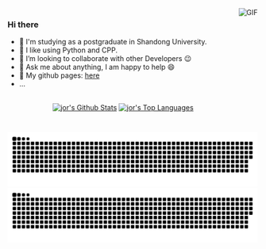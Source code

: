 <img align="right" height="250px" alt="GIF" src="https://i.pinimg.com/originals/e4/26/70/e426702edf874b181aced1e2fa5c6cde.gif" />

### Hi there
- 🔭 I'm studying as a postgraduate in Shandong University.
- 🌱 I like using Python and CPP.
- 👯 I’m looking to collaborate with other Developers :wink:
- 💬 Ask me about anything, I am happy to help :smile:
- 🧗 My github pages: [here](https://jorhelp.github.io)
- ...

<br>

<div align="center">
    <a href="#"><img alt="jor's Github Stats" src="https://github-readme-stats.vercel.app/api?username=jorhelp&show_icons=true&include_all_commits=true&count_private=true&theme=radical&hide_border=true" height="170"/></a>
    <a href="#"><img alt="jor's Top Languages" src="https://github-readme-stats.vercel.app/api/top-langs/?username=jorhelp&langs_count=10&layout=compact&theme=radical&hide_border=true" height="170"/></a>
</div>

<br>

![github contribution grid snake animation](https://raw.githubusercontent.com/jorhelp/jorhelp/output/github-contribution-grid-snake-sissa.svg#gh-dark-mode-only)
![github contribution grid snake animation](https://raw.githubusercontent.com/jorhelp/jorhelp/output/github-contribution-grid-snake-sissa-white.svg#gh-light-mode-only)
